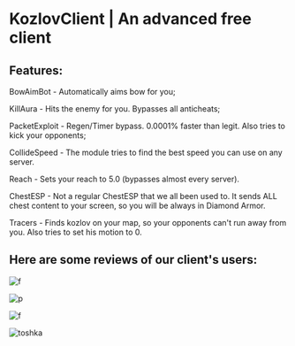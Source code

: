 # KozlovClient | An advanced free client

## Features:

BowAimBot - Automatically aims bow for you;

KillAura - Hits the enemy for you. Bypasses all anticheats;

PacketExploit - Regen/Timer bypass. 0.0001% faster than legit. Also tries to kick your opponents;

CollideSpeed - The module tries to find the best speed you can use on any server.

Reach - Sets your reach to 5.0 (bypasses almost every server).

ChestESP - Not a regular ChestESP that we all been used to. It sends ALL chest content to your screen, so you will be always in Diamond Armor.

Tracers - Finds kozlov on your map, so your opponents can't run away from you. Also tries to set his motion to 0.



## Here are some reviews of our client's users:

![f](https://github.com/podliver/KozlovClient/assets/173271760/231f1bcc-dae1-4cc9-8d02-6381d201d5b3)


![p](https://github.com/podliver/KozlovClient/assets/173271760/0147ea7b-63dc-4e17-82dd-60fa7df7c3b4)


![f](https://github.com/podliver/KozlovClient/assets/173271760/a8d79422-3542-4ca1-82aa-04261e7e6423)


![toshka](https://github.com/podliver/KozlovClient/assets/173271760/0960a265-b11e-4157-bbc4-98d84e388241)
